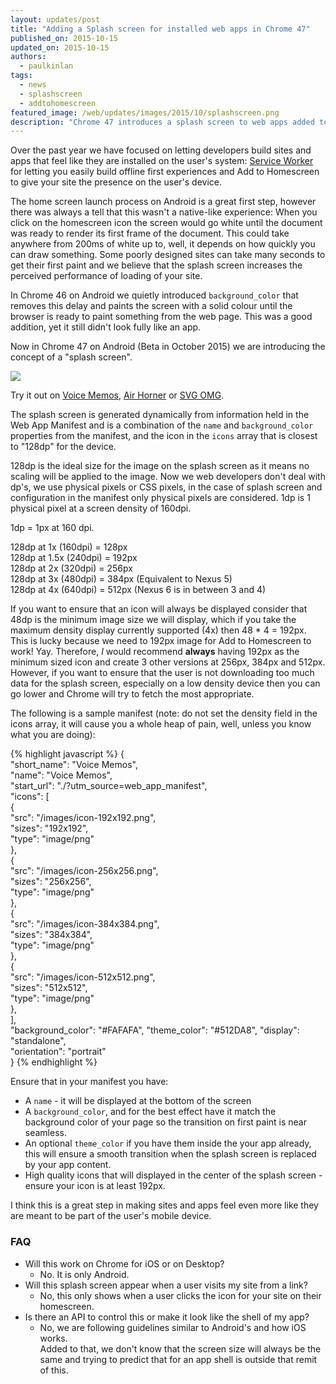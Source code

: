 ```yaml
---
layout: updates/post
title: "Adding a Splash screen for installed web apps in Chrome 47"
published_on: 2015-10-15
updated_on: 2015-10-15
authors:
  - paulkinlan
tags:
  - news
  - splashscreen
  - addtohomescreen
featured_image: /web/updates/images/2015/10/splashscreen.png
description: "Chrome 47 introduces a splash screen to web apps added to the homescreen"
---
```


Over the past year we have focused on letting developers build sites and apps 
that feel like they are installed on the user's system: [Service Worker](/web/fundamentals/primers/service-workers) for 
letting you easily build offline first experiences and Add to Homescreen to give 
your site the presence on the user's device.

The home screen launch process on Android is a great first step, however there was always a 
tell that this wasn't a native-like experience: When you click on the homescreen 
icon the screen would go white until the document was ready to render its first 
frame of the document.  This could take anywhere from 200ms of white up to, 
well, it depends on how quickly you can draw something.  Some poorly designed 
sites can take many seconds to get their first paint and we believe that the 
splash screen increases the perceived performance of loading of your site. 

In Chrome 46 on Android we quietly introduced `background_color` that removes this delay and 
paints the screen with a solid colour until the browser is ready to paint 
something from the web page. This was a good addition, yet it still didn't 
look fully like an app.

Now in Chrome 47 on Android (Beta in October 2015) we are introducing the concept of a 
"splash screen".  

<img src="/web/updates/images/2015/10/splashscreen.gif" style="max-width=100%" />

Try it out on [Voice Memos](https://voice-memos.appspot.com/), 
[Air Horner](https://airhorner.com) or [SVG OMG](https://jakearchibald.github.io/svgomg/).

The splash screen is generated dynamically from information held in the Web App 
Manifest and is a combination of the `name` and `background_color` properties 
from the manifest, and the icon in the `icons` array that is closest to 
"128dp" for the device.

128dp is the ideal size for the image on the splash screen as it means no 
scaling will be applied to the image.  Now we web developers don't deal with 
dp's, we use physical pixels or CSS pixels, in the case of splash screen and 
configuration in the manifest only physical pixels are considered.  1dp is 1 
physical pixel at a screen density of 160dpi. 

1dp = 1px at 160 dpi.

128dp at 1x   (160dpi) = 128px  
128dp at 1.5x (240dpi) = 192px  
128dp at 2x   (320dpi) = 256px   
128dp at 3x   (480dpi) = 384px (Equivalent to Nexus 5)  
128dp at 4x   (640dpi) = 512px (Nexus 6 is in between 3 and 4)

If you want to ensure that an icon will always be displayed consider that 48dp 
is the minimum image size we will display, which if you take the maximum density 
display currently supported (4x) then 48 \* 4 = 192px. This is lucky because we 
need to 192px image for Add to Homescreen to work! Yay. Therefore, _I_ would 
recommend **always** having 192px as the minimum sized icon and create 3 other 
versions at 256px, 384px and 512px. However, if you want to ensure that the user
is not downloading too much data for the splash screen, especially on a low density
device then you can go lower and Chrome will try to fetch the most appropriate.

The following is a sample manifest (note: do not set the density field in the 
icons array, it will cause you a whole heap of pain, well, unless you know what 
you are doing):

{% highlight javascript %}
{  
  "short_name": "Voice Memos",  
  "name": "Voice Memos",  
  "start_url": "./?utm_source=web_app_manifest",  
  "icons": [  
    {  
      "src": "/images/icon-192x192.png",  
      "sizes": "192x192",  
      "type": "image/png"  
    },  
    {  
      "src": "/images/icon-256x256.png",  
      "sizes": "256x256",  
      "type": "image/png"  
    },  
    {  
      "src": "/images/icon-384x384.png",  
      "sizes": "384x384",  
      "type": "image/png"  
    },  
    {  
      "src": "/images/icon-512x512.png",  
      "sizes": "512x512",  
      "type": "image/png"  
    },  
  ],  
  "background_color": "#FAFAFA",
  "theme_color": "#512DA8", 
  "display": "standalone",  
  "orientation": "portrait"  
}
{% endhighlight %}

Ensure that in your manifest you have:

* A `name` - it will be displayed at the bottom of the screen
* A `background_color`, and for the best effect have it match the background color 
  of your page so the transition on first paint is near seamless. 
* An optional `theme_color` if you have them inside the your app already, this will
  ensure a smooth transition when the splash screen is replaced by your app content.
* High quality icons that will displayed in the center of the splash screen - ensure 
  your icon is at least 192px.

I think this is a great step in making sites and apps feel even more like they 
are meant to be part of the user's mobile device.

### FAQ

* Will this work on Chrome for iOS or on Desktop?
    * No. It is only Android.
* Will this splash screen appear when a user visits my site from a link?
    * No, this only shows when a user clicks the icon for your site on their 
      homescreen.
* Is there an API to control this or make it look like the shell of my app?
    * No, we are following guidelines similar to Android's and how iOS works.  
      Added to that, we don't know that the screen size will always be the same 
      and trying to predict that for an app shell is outside that remit of this.

 
